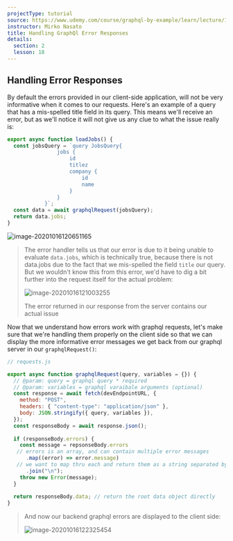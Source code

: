 ```yaml
---
projectType: tutorial
source: https://www.udemy.com/course/graphql-by-example/learn/lecture/16580146#overview
instructor: Mirko Nasato
title: Handling GraphQl Error Responses
details:
  section: 2
  lesson: 18
---
```




## Handling Error Responses

By default the errors provided in our client-side application, will not be very informative when it comes to our requests. Here's an example of a query that has a mis-spelled title field in its query. This means we'll receive an error, but as we'll notice it will not give us any clue to what the issue really is:

```js
export async function loadJobs() {
  const jobsQuery = `query JobsQuery{
				jobs {
					id
					titlez
					company {
						id
						name
					}
				}
			}`;
  const data = await graphqlRequest(jobsQuery);
  return data.jobs;
}
```

![image-20201016120651165](https://tva1.sinaimg.cn/large/007S8ZIlly1gjrmh6tbufj30xj0gy42x.jpg)

> The error handler tells us that our error is due to it being unable to evaluate `data.jobs`, which is technically true, because there is not data.jobs due to the fact that we mis-spelled the  field `title` our query. But we wouldn't know this from this error, we'd have to dig a bit further into the request itself for the actual problem:
>
> ![image-20201016121003255](https://tva1.sinaimg.cn/large/007S8ZIlly1gjrmkii6y6j30tr0fw771.jpg)
>
> The error returned in our response from the server contains our actual issue





Now that we understand how errors work with graphql requests, let's make sure that we're handling them properly on the client side so that we can display the more informative error messages we get back from our graphql server in our `graphqlRequest()`:

```js
// requests.js

export async function graphqlRequest(query, variables = {}) {
  // @param: query = graphql query * required
  // @param: variables = graphql varaibale arguments (optional)
  const response = await fetch(devEndpointURL, {
    method: "POST",
    headers: { "content-type": "application/json" },
    body: JSON.stringify({ query, variables }),
  });
  const responseBody = await response.json();
  
  if (responseBody.errors) {
    const message = repsonseBody.errors
   // errors is an array, and can contain multiple error messages
      .map((error) => error.message)
   // we want to map thru each and return them as a string separated by a line break
      .join("\n");
    throw new Error(message);
  }
  
  return responseBody.data; // return the root data object directly
}
```

> And now our backend graphql errors are displayed to the client side:
>
> ![image-20201016122325454](https://tva1.sinaimg.cn/large/007S8ZIlly1gjrmygkrlhj30xe0u0jxy.jpg)